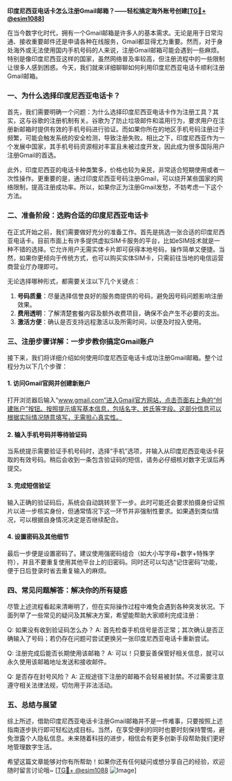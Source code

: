 **印度尼西亚电话卡怎么注册Gmail邮箱？——轻松搞定海外账号创建[[TG💪+ @esim1088](https://t.me/s/esim1088)]**

在当今数字化时代，拥有一个Gmail邮箱是许多人的基本需求。无论是用于日常沟通、接收重要邮件还是申请各种在线服务，Gmail都显得尤为重要。然而，对于身处海外或无法使用国内手机号码的人来说，注册Gmail邮箱可能会遇到一些麻烦。特别是像印度尼西亚这样的国家，虽然网络普及率较高，但注册流程中的一些限制让很多人感到困惑。今天，我们就来详细聊聊如何利用印度尼西亚电话卡顺利注册Gmail邮箱。

### 一、为什么选择印度尼西亚电话卡？

首先，我们需要明确一个问题：为什么选择印度尼西亚电话卡作为注册工具？其实，这与谷歌的注册机制有关。谷歌为了防止垃圾邮件和滥用行为，要求用户在注册新邮箱时提供有效的手机号码进行验证。而如果你所在的地区手机号码注册过于频繁，可能会触发系统的安全检测，导致注册失败。相比之下，印度尼西亚作为一个发展中国家，其手机号码资源相对丰富且未被过度开发，因此成为很多国际用户注册Gmail的首选。

此外，印度尼西亚的电话卡种类繁多，价格也较为亲民，非常适合短期使用或者一次性操作。更重要的是，通过印度尼西亚号码注册Gmail，可以绕开某些国家的网络限制，提高注册成功率。所以，如果你正为注册Gmail发愁，不妨考虑一下这个方法。

### 二、准备阶段：选购合适的印度尼西亚电话卡

在正式开始之前，我们需要做好充分的准备工作。首先是挑选一张合适的印度尼西亚电话卡。目前市面上有许多提供虚拟SIM卡服务的平台，比如eSIM技术就是一种不错的选择。它允许用户无需实体卡片即可获得本地号码，操作简单又便捷。当然，如果你更倾向于传统方式，也可以购买实体SIM卡，只需前往当地的电信运营商营业厅办理即可。

无论选择哪种形式，都需要关注以下几个关键点：

1. **号码质量**：尽量选择信誉良好的服务商提供的号码，避免因号码问题影响注册效果。
2. **费用透明**：了解清楚套餐内容及额外收费项目，确保不会产生不必要的支出。
3. **激活方便**：确认是否支持远程激活以及所需时间，以便及时投入使用。

### 三、注册步骤详解：一步步教你搞定Gmail账户

接下来，我们将详细介绍如何使用印度尼西亚电话卡成功注册Gmail邮箱。整个过程分为以下几个步骤：

#### 1. 访问Gmail官网并创建新账户

打开浏览器后输入“www.gmail.com”进入Gmail官方网站，点击页面右上角的“创建账户”按钮。按照提示填写基本信息，包括名字、姓氏等字段。这部分信息可以根据实际情况随意填写，无需担心真实性。

#### 2. 输入手机号码并等待验证码

当系统提示需要验证手机号码时，选择“手机”选项，并输入从印度尼西亚电话卡获取的有效号码。稍后会收到一条包含验证码的短信，请务必仔细核对数字无误后再提交。

#### 3. 完成短信验证

输入正确的验证码后，系统会自动跳转至下一步。此时可能还会要求拍摄身份证照片以进一步核实身份，但通常情况下这一环节并非强制性要求。如果遇到类似情况，可以根据自身情况决定是否继续配合。

#### 4. 设置密码及其他细节

最后一步便是设置密码了。建议使用强密码组合（如大小写字母+数字+特殊字符），并且不要重复使用其他平台上的旧密码。同时还可以勾选“记住密码”功能，便于日后登录时省去重复输入的麻烦。

### 四、常见问题解答：解决你的所有疑惑

尽管上述流程看起来清晰明了，但在实际操作过程中难免会遇到各种突发状况。下面列举了一些常见的疑问及其解决方案，希望能帮助大家顺利完成注册：

Q: 如果没有收到验证码怎么办？
A: 首先检查手机信号是否正常；其次确认是否正确输入了号码；若仍存在问题可尝试更换另一张印度尼西亚电话卡重新尝试。

Q: 注册完成后能否长期使用该邮箱？
A: 可以！只要妥善保管好相关信息，就可以永久使用该邮箱地址发送和接收邮件。

Q: 是否存在封号风险？
A: 正规途径下注册的邮箱不会轻易被封禁。不过需要注意遵守相关法律法规，切勿用于非法活动。

### 五、总结与展望

综上所述，借助印度尼西亚电话卡注册Gmail邮箱并不是一件难事，只要按照上述指南逐步执行即可轻松达成目标。当然，在享受便利的同时也要时刻保持警惕，避免泄露个人隐私信息。未来随着科技的进步，相信会有更多创新手段帮助我们更好地管理数字生活。

希望这篇文章能够对你有所帮助！如果你还有任何疑问或想分享自己的经验，欢迎随时留言讨论哦~ [[TG💪+ @esim1088](https://t.me/s/esim1088) ![Image](https://i.postimg.cc/4NQfJmqS/Snipaste-2025-05-13-00-14-12.png)]